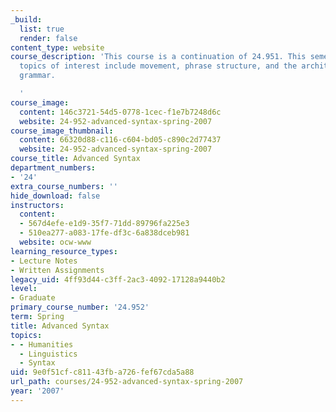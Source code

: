 ```yaml
---
_build:
  list: true
  render: false
content_type: website
course_description: 'This course is a continuation of 24.951. This semester the course
  topics of interest include movement, phrase structure, and the architecture of the
  grammar.

  '
course_image:
  content: 146c3721-54d5-0778-1cec-f1e7b7248d6c
  website: 24-952-advanced-syntax-spring-2007
course_image_thumbnail:
  content: 66320d88-c116-c604-bd05-c890c2d77437
  website: 24-952-advanced-syntax-spring-2007
course_title: Advanced Syntax
department_numbers:
- '24'
extra_course_numbers: ''
hide_download: false
instructors:
  content:
  - 567d4efe-e1d9-35f7-71dd-89796fa225e3
  - 510ea277-a083-17fe-df3c-6a838dceb981
  website: ocw-www
learning_resource_types:
- Lecture Notes
- Written Assignments
legacy_uid: 4ff93d44-c3ff-2ac3-4092-17128a9440b2
level:
- Graduate
primary_course_number: '24.952'
term: Spring
title: Advanced Syntax
topics:
- - Humanities
  - Linguistics
  - Syntax
uid: 9e0f51cf-c811-43fb-a726-fef67cda5a88
url_path: courses/24-952-advanced-syntax-spring-2007
year: '2007'
---
```

